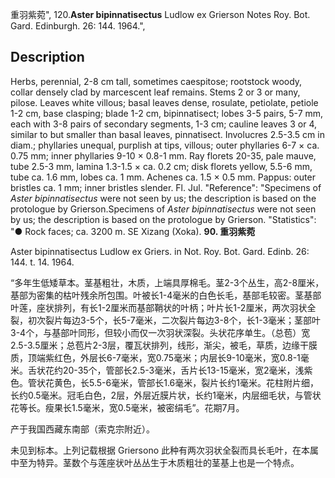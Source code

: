 重羽紫菀",
120.**Aster bipinnatisectus** Ludlow ex Grierson Notes Roy. Bot. Gard. Edinburgh. 26: 144. 1964.",

## Description
Herbs, perennial, 2-8 cm tall, sometimes caespitose; rootstock woody, collar densely clad by marcescent leaf remains. Stems 2 or 3 or many, pilose. Leaves white villous; basal leaves dense, rosulate, petiolate, petiole 1-2 cm, base clasping; blade 1-2 cm, bipinnatisect; lobes 3-5 pairs, 5-7 mm, each with 3-8 pairs of secondary segments, 1-3 cm; cauline leaves 3 or 4, similar to but smaller than basal leaves, pinnatisect. Involucres 2.5-3.5 cm in diam.; phyllaries unequal, purplish at tips, villous; outer phyllaries 6-7 × ca. 0.75 mm; inner phyllaries 9-10 × 0.8-1 mm. Ray florets 20-35, pale mauve, tube 2.5-3 mm, lamina 1.3-1.5 × ca. 0.2 cm; disk florets yellow, 5.5-6 mm, tube ca. 1.6 mm, lobes ca. 1 mm. Achenes ca. 1.5 × 0.5 mm. Pappus: outer bristles ca. 1 mm; inner bristles slender. Fl. Jul.
  "Reference": "Specimens of *Aster bipinnatisectus* were not seen by us; the description is based on the protologue by Grierson.Specimens of *Aster bipinnatisectus* were not seen by us; the description is based on the protologue by Grierson.
  "Statistics": "● Rock faces; ca. 3200 m. SE Xizang (Xoka).
**90. 重羽紫菀**

Aster bipinnatisectus Ludlow ex Griers. in Not. Roy. Bot. Gard. Edinb. 26: 144. t. 14. 1964.

“多年生低矮草本。茎基粗壮，木质，上端具厚棉毛。茎2-3个丛生，高2-8厘米，基部为密集的枯叶残余所包围。叶被长1-4毫米的白色长毛，基部毛较密。茎基部叶莲，座状排列，有长1-2厘米而基部鞘状的叶柄；叶片长1-2厘米，两次羽状全裂，初次裂片每边3-5个，长5-7毫米，二次裂片每边3-8个，长1-3毫米；茎部叶3-4个，与基部叶同形，但较小而仅一次羽状深裂。头状花序单生。（总苞）宽2.5-3.5厘米；总苞片2-3层，覆瓦状排列，线形，渐尖，被毛，草质，边缘干膜质，顶端紫红色，外层长6-7毫米，宽0.75毫米；内层长9-10毫米，宽0.8-1毫米。舌状花约20-35个，管部长2.5-3毫米，舌片长13-15毫米，宽2毫米，浅紫色。管状花黄色，长5.5-6毫米，管部长1.6毫米，裂片长约1毫米。花柱附片细，长约0.5毫米。冠毛白色，2层，外层近膜片状，长约1毫米，内层细毛状，与管状花等长。瘦果长1.5毫米，宽0.5毫米，被密绢毛”。花期7月。

产于我国西藏东南部（索克宗附近）。

未见到标本。上列记载根据 Griersono 此种有两次羽状全裂而具长毛叶，在本属中至为特异。茎数个与莲座状叶丛丛生于木质粗壮的茎基上也是一个特点。
